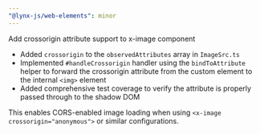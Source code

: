 ```yaml
---
"@lynx-js/web-elements": minor
---
```


Add crossorigin attribute support to x-image component

- Added `crossorigin` to the `observedAttributes` array in `ImageSrc.ts`
- Implemented `#handleCrossorigin` handler using the `bindToAttribute` helper to forward the crossorigin attribute from the custom element to the internal `<img>` element
- Added comprehensive test coverage to verify the attribute is properly passed through to the shadow DOM

This enables CORS-enabled image loading when using `<x-image crossorigin="anonymous">` or similar configurations.
